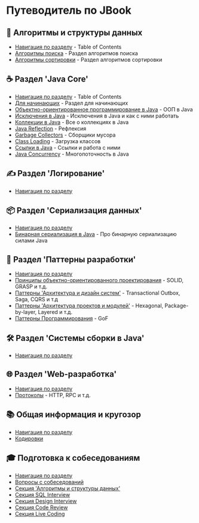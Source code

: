 # Путеводитель по JBook

## 🧠 Алгоритмы и структуры данных

- [Навигация по разделу](./algorithms/toc.md) - Table of Contents
- [Алгоритмы поиска](./algorithms/toc.md#алгоритмы-поиска) - Раздел алгоритмов поиска
- [Алгоритмы сортировки](./algorithms/toc.md#алгоритмы-сортировки) - Раздел алгоритмов сортировки

## ☕ Раздел 'Java Core'

- [Навигация по разделу](./jcore/toc.md) - Table of Contents
- [Для начинающих](./jcore/toc.md#надо-знать-новичку) - Раздел для начинающих
- [Объектно-ориентированное программирование в Java](./jcore/toc.md#объектно-ориентированное-программирование) - ООП в Java
- [Исключения в Java](./jcore/toc.md#исключения-в-java) - Исключения в Java и как с ними работать
- [Коллекции в Java](./jcore/toc.md#коллекции-в-java) - Все о коллекциях в Java
- [Java Reflection](./jcore/toc.md#java-reflection) - Рефлексия
- [Garbage Collectors](./jcore/toc.md#gc) - Сборщики мусора
- [Class Loading](./jcore/toc.md#загрузка-классов) - Загрузка классов
- [Ссылки в Java](./jcore/toc.md#ссылки-в-java) - Ссылки и работа с ними
- [Java Concurrency](./jcore/toc.md#java-concurrency) - Многопоточность в Java

## ✍️ Раздел 'Логирование'

- [Навигация по разделу](./logging/toc.md)

## 📦 Раздел 'Сериализация данных'

- [Навигация по разделу](./serialization/toc.md)
- [Бинарная сериализация в Java](./serialization/binary/binary.md) - Про бинарную сериализацию силами Java

## 🧩 Раздел 'Паттерны разработки'

- [Навигация по разделу](./patterns/toc.md)
- [Принципы объектно-ориентированного проектирования](./patterns/toc.md#общие-паттерны) - SOLID, GRASP и т.д.
- [Паттерны 'Архитектура и дизайн систем'](./patterns/toc.md#архитектура-и-дизайн-систем) - Transactional Outbox, Saga, CQRS и т.д
- [Паттерны 'Архитектура проектов и модулей'](./patterns/toc.md#архитектура-проектов-и-модулей) - Hexagonal, Package-by-layer,  Layered и т.д.
- [Паттерны Программирования](./patterns/toc.md#программирования) - GoF

## 🛠️ Раздел 'Системы сборки в Java'

- [Навигация по разделу](./build/toc.md)

## 🌐 Раздел 'Web-разработка'

- [Навигация по разделу](./web/toc.md)
- [Протоколы](./web/toc.md#протоколы) - HTTP, RPC и т.д.

## 📚 Общая информация и кругозор

- [Навигация по разделу](./other/toc.md)
- [Кодировки](./other/toc.md#кодировки)

## 🎓 Подготовка к собеседованиям

- [Навигация по разделу](./interview/toc.md)
- [Вопросы с собеседований](./questions/intro.md)
- [Секция 'Алгоритмы и структуры данных'](./algorithms/intro.md)
- [Секция SQL Interview](./sql/intro.md)
- [Секция Design Interview](./design_interview/intro.md)
- [Секция Code Review](./code_review/intro.md)
- [Секция Live Coding](./live_coding/intro.md)
